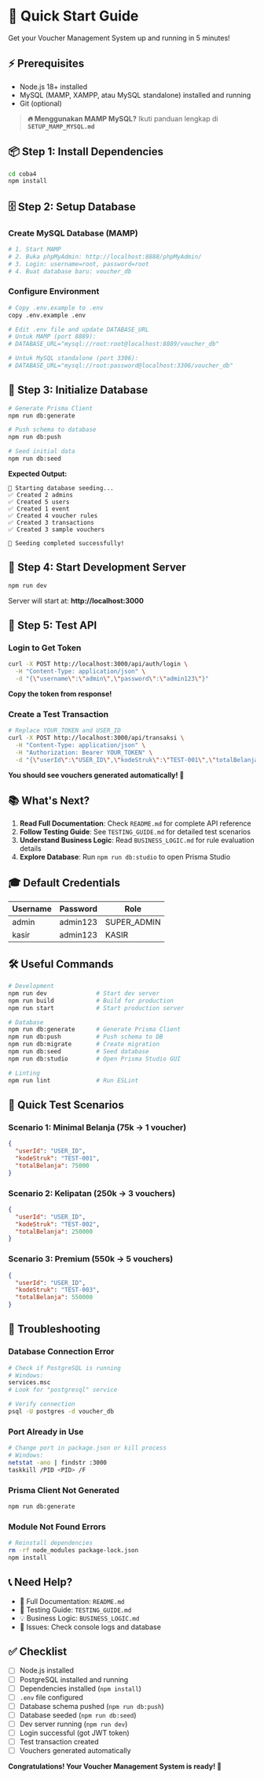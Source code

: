 # 🚀 Quick Start Guide

Get your Voucher Management System up and running in 5 minutes!

## ⚡ Prerequisites

- Node.js 18+ installed
- MySQL (MAMP, XAMPP, atau MySQL standalone) installed and running
- Git (optional)

> **🔥 Menggunakan MAMP MySQL?** Ikuti panduan lengkap di **`SETUP_MAMP_MYSQL.md`**

## 📦 Step 1: Install Dependencies

```bash
cd coba4
npm install
```

## 🗄️ Step 2: Setup Database

### Create MySQL Database (MAMP)

```bash
# 1. Start MAMP
# 2. Buka phpMyAdmin: http://localhost:8888/phpMyAdmin/
# 3. Login: username=root, password=root
# 4. Buat database baru: voucher_db
```

### Configure Environment

```bash
# Copy .env.example to .env
copy .env.example .env

# Edit .env file and update DATABASE_URL
# Untuk MAMP (port 8889):
# DATABASE_URL="mysql://root:root@localhost:8889/voucher_db"

# Untuk MySQL standalone (port 3306):
# DATABASE_URL="mysql://root:password@localhost:3306/voucher_db"
```

## 🔧 Step 3: Initialize Database

```bash
# Generate Prisma Client
npm run db:generate

# Push schema to database
npm run db:push

# Seed initial data
npm run db:seed
```

**Expected Output:**
```
🌱 Starting database seeding...
✅ Created 2 admins
✅ Created 5 users
✅ Created 1 event
✅ Created 4 voucher rules
✅ Created 3 transactions
✅ Created 3 sample vouchers

🎉 Seeding completed successfully!
```

## 🎯 Step 4: Start Development Server

```bash
npm run dev
```

Server will start at: **http://localhost:3000**

## 🔐 Step 5: Test API

### Login to Get Token

```bash
curl -X POST http://localhost:3000/api/auth/login \
  -H "Content-Type: application/json" \
  -d "{\"username\":\"admin\",\"password\":\"admin123\"}"
```

**Copy the token from response!**

### Create a Test Transaction

```bash
# Replace YOUR_TOKEN and USER_ID
curl -X POST http://localhost:3000/api/transaksi \
  -H "Content-Type: application/json" \
  -H "Authorization: Bearer YOUR_TOKEN" \
  -d "{\"userId\":\"USER_ID\",\"kodeStruk\":\"TEST-001\",\"totalBelanja\":250000}"
```

**You should see vouchers generated automatically! 🎉**

## 📚 What's Next?

1. **Read Full Documentation**: Check `README.md` for complete API reference
2. **Follow Testing Guide**: See `TESTING_GUIDE.md` for detailed test scenarios
3. **Understand Business Logic**: Read `BUSINESS_LOGIC.md` for rule evaluation details
4. **Explore Database**: Run `npm run db:studio` to open Prisma Studio

## 🎓 Default Credentials

| Username | Password | Role |
|----------|----------|------|
| admin | admin123 | SUPER_ADMIN |
| kasir | admin123 | KASIR |

## 🛠️ Useful Commands

```bash
# Development
npm run dev              # Start dev server
npm run build            # Build for production
npm run start            # Start production server

# Database
npm run db:generate      # Generate Prisma Client
npm run db:push          # Push schema to DB
npm run db:migrate       # Create migration
npm run db:seed          # Seed database
npm run db:studio        # Open Prisma Studio GUI

# Linting
npm run lint             # Run ESLint
```

## 🎯 Quick Test Scenarios

### Scenario 1: Minimal Belanja (75k → 1 voucher)
```json
{
  "userId": "USER_ID",
  "kodeStruk": "TEST-001",
  "totalBelanja": 75000
}
```

### Scenario 2: Kelipatan (250k → 3 vouchers)
```json
{
  "userId": "USER_ID",
  "kodeStruk": "TEST-002",
  "totalBelanja": 250000
}
```

### Scenario 3: Premium (550k → 5 vouchers)
```json
{
  "userId": "USER_ID",
  "kodeStruk": "TEST-003",
  "totalBelanja": 550000
}
```

## 🐛 Troubleshooting

### Database Connection Error
```bash
# Check if PostgreSQL is running
# Windows:
services.msc
# Look for "postgresql" service

# Verify connection
psql -U postgres -d voucher_db
```

### Port Already in Use
```bash
# Change port in package.json or kill process
# Windows:
netstat -ano | findstr :3000
taskkill /PID <PID> /F
```

### Prisma Client Not Generated
```bash
npm run db:generate
```

### Module Not Found Errors
```bash
# Reinstall dependencies
rm -rf node_modules package-lock.json
npm install
```

## 📞 Need Help?

- 📖 Full Documentation: `README.md`
- 🧪 Testing Guide: `TESTING_GUIDE.md`
- 💡 Business Logic: `BUSINESS_LOGIC.md`
- 🐛 Issues: Check console logs and database

## ✅ Checklist

- [ ] Node.js installed
- [ ] PostgreSQL installed and running
- [ ] Dependencies installed (`npm install`)
- [ ] `.env` file configured
- [ ] Database schema pushed (`npm run db:push`)
- [ ] Database seeded (`npm run db:seed`)
- [ ] Dev server running (`npm run dev`)
- [ ] Login successful (got JWT token)
- [ ] Test transaction created
- [ ] Vouchers generated automatically

**Congratulations! Your Voucher Management System is ready! 🎉**

